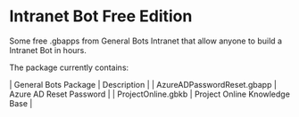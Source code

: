 # Intranet Bot Free Edition
Some free .gbapps from General Bots Intranet that allow anyone to build a Intranet Bot in hours.

The package currently contains:

| General Bots Package | Description | 
| AzureADPasswordReset.gbapp | Azure AD Reset Password | 
| ProjectOnline.gbkb | Project Online Knowledge Base | 

